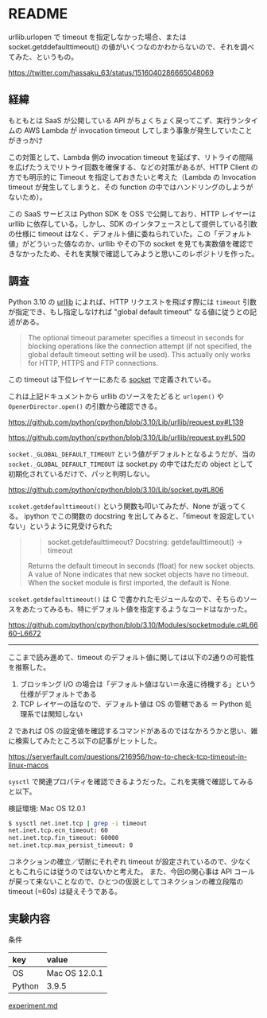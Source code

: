 # README

urllib.urlopen で timeout を指定しなかった場合、または socket.getddefaulttimeout() の値がいくつなのかわからないので、それを調べてみた、というもの。

https://twitter.com/hassaku_63/status/1516040286665048069

## 経緯

もともとは SaaS が公開している API がちょくちょく戻ってこず、実行ランタイムの AWS Lambda が invocation timeout してしまう事象が発生していたことがきっかけ

この対策として、Lambda 側の invocation timeout を延ばす、リトライの間隔を広げたうえでリトライ回数を確保する、などの対策があるが、HTTP Client の方でも明示的に Timeout を指定しておきたいと考えた（Lambda の Invocation timeout が発生してしまうと、その function の中ではハンドリングのしようがないため）。

この SaaS サービスは Python SDK を OSS で公開しており、HTTP レイヤーは urllib に依存している。しかし、SDK のインタフェースとして提供している引数の仕様に timeout はなく、デフォルト値に委ねられていた。この「デフォルト値」がどういった値なのか、urllib やその下の socket を見ても実数値を確認できなかったため、それを実験で確認してみようと思いこのレポジトリを作った。

## 調査

Python 3.10 の [urllib](https://docs.python.org/3/library/urllib.request.html#module-urllib.request) によれば、HTTP リクエストを飛ばす際には `timeout` 引数が指定でき、もし指定しなければ "global default timeout" なる値に従うとの記述がある。

> The optional timeout parameter specifies a timeout in seconds for blocking operations like the connection attempt (if not specified, the global default timeout setting will be used). This actually only works for HTTP, HTTPS and FTP connections.

この timeout は下位レイヤーにあたる [socket](https://docs.python.org/3/library/socket.html) で定義されている。

これは上記ドキュメントから urllib のソースをたどると `urlopen()` や `OpenerDirector.open()` の引数から確認できる。

https://github.com/python/cpython/blob/3.10/Lib/urllib/request.py#L139

https://github.com/python/cpython/blob/3.10/Lib/urllib/request.py#L500

`socket._GLOBAL_DEFAULT_TIMEOUT` という値がデフォルトとなるようだが、当の `socket._GLOBAL_DEFAULT_TIMEOUT` は socket.py の中ではただの object として初期化されているだけで、パッと判明しない。

https://github.com/python/cpython/blob/3.10/Lib/socket.py#L806

`scoket.getdefaulttimeout()` という関数も叩いてみたが、None が返ってくる。 ipython でこの関数の docstring を出してみると、「timeout を設定していない」というように見受けられた

> > socket.getdefaulttimeout?
> Docstring:
> getdefaulttimeout() -> timeout
>
> Returns the default timeout in seconds (float) for new socket objects.
> A value of None indicates that new socket objects have no timeout.
> When the socket module is first imported, the default is None.

`scoket.getdefaulttimeout()` は C で書かれたモジュールなので、そちらのソースをあたってみるも、特にデフォルト値を指定するようなコードはなかった。

https://github.com/python/cpython/blob/3.10/Modules/socketmodule.c#L6660-L6672

---

ここまで読み進めて、timeout のデフォルト値に関しては以下の2通りの可能性を推察した。

1. ブロッキング I/O の場合は「デフォルト値はない＝永遠に待機する」という仕様がデフォルトである
2. TCP レイヤーの話なので、デフォルト値は OS の管轄である ＝ Python 処理系では関知しない

2 であれば OS の設定値を確認するコマンドがあるのではなかろうかと思い、雑に検索してみたところ以下の記事がヒットした。

https://serverfault.com/questions/216956/how-to-check-tcp-timeout-in-linux-macos

`sysctl` で関連プロパティを確認できるようだった。これを実機で確認してみると以下。

検証環境: Mac OS 12.0.1

```bash
$ sysctl net.inet.tcp | grep -i timeout
net.inet.tcp.ecn_timeout: 60
net.inet.tcp.fin_timeout: 60000
net.inet.tcp.max_persist_timeout: 0
```

コネクションの確立／切断にそれぞれ timeout が設定されているので、少なくともこれらには従うのではないかと考えた。
また、今回の関心事は API コールが戻って来ないことなので、ひとつの仮説としてコネクションの確立段階の timeout (=60s) は疑えそうである。

## 実験内容

条件

| key | value |
|:---|:---|
|OS | Mac OS 12.0.1|
|Python | 3.9.5|

[experiment.md](./experiment.md)